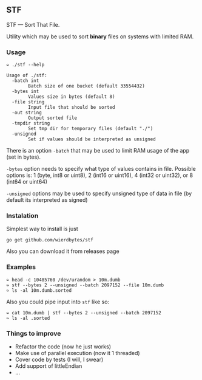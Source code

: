 ## STF
STF — Sort That File.

Utility which may be used to sort **binary** files on systems with limited RAM.

### Usage
```
➭ ./stf --help

Usage of ./stf:
  -batch int
    	Batch size of one bucket (default 33554432)
  -bytes int
    	Values size in bytes (default 8)
  -file string
    	Input file that should be sorted
  -out string
    	Output sorted file
  -tmpdir string
    	Set tmp dir for temporary files (default "./")
  -unsigned
    	Set if values should be interpreted as unsigned
```

There is an option `-batch` that may be used to limit RAM usage of the app (set in bytes).

`-bytes` option needs to specify what type of values contains in file. Possible options is: 1 (byte, int8 or uint8), 2 (int16 or uint16), 4 (int32 or uint32), or 8 (int64 or uint64)

`-unsigned` options may be used to specify unsigned type of data in file (by default its interpreted as signed)

### Instalation
Simplest way to install is just
```
go get github.com/wierdbytes/stf
```

Also you can download it from releases page

### Examples
```
➭ head -c 10485760 /dev/urandom > 10m.dumb
➭ stf --bytes 2 --unsigned --batch 2097152 --file 10m.dumb
➭ ls -al 10m.dumb.sorted
```

Also you could pipe input into `stf` like so:
```
➭ cat 10m.dumb | stf --bytes 2 --unsigned --batch 2097152
➭ ls -al .sorted
```

### Things to improve
- Refactor the code (now he just works)
- Make use of parallel execution (now it 1 threaded)
- Cover code by tests (I will, I swear)
- Add support of littleEndian
- ...